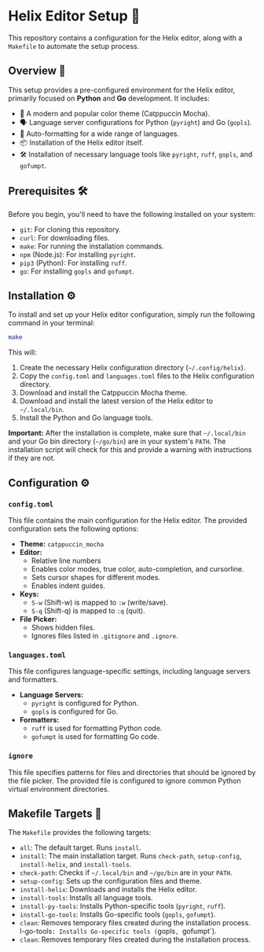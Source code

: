 # Helix Editor Setup 🚀

This repository contains a configuration for the Helix editor, along with a `Makefile` to automate the setup process.

## Overview 📝

This setup provides a pre-configured environment for the Helix editor, primarily focused on **Python** and **Go** development. It includes:

*   🎨 A modern and popular color theme (Catppuccin Mocha).
*   🗣️ Language server configurations for Python (`pyright`) and Go (`gopls`).
*   💅 Auto-formatting for a wide range of languages.
*   📦 Installation of the Helix editor itself.
*   🛠️ Installation of necessary language tools like `pyright`, `ruff`, `gopls`, and `gofumpt`.

## Prerequisites 🛠️

Before you begin, you'll need to have the following installed on your system:

*   `git`: For cloning this repository.
*   `curl`: For downloading files.
*   `make`: For running the installation commands.
*   `npm` (Node.js): For installing `pyright`.
*   `pip3` (Python): For installing `ruff`.
*   `go`: For installing `gopls` and `gofumpt`.

## Installation ⚙️

To install and set up your Helix editor configuration, simply run the following command in your terminal:

```bash
make
```

This will:

1.  Create the necessary Helix configuration directory (`~/.config/helix`).
2.  Copy the `config.toml` and `languages.toml` files to the Helix configuration directory.
3.  Download and install the Catppuccin Mocha theme.
4.  Download and install the latest version of the Helix editor to `~/.local/bin`.
5.  Install the Python and Go language tools.

**Important:** After the installation is complete, make sure that `~/.local/bin` and your Go bin directory (`~/go/bin`) are in your system's `PATH`. The installation script will check for this and provide a warning with instructions if they are not.

## Configuration ⚙️

### `config.toml`

This file contains the main configuration for the Helix editor. The provided configuration sets the following options:

*   **Theme:** `catppuccin_mocha`
*   **Editor:**
    *   Relative line numbers
    *   Enables color modes, true color, auto-completion, and cursorline.
    *   Sets cursor shapes for different modes.
    *   Enables indent guides.
*   **Keys:**
    *   `S-w` (Shift-w) is mapped to `:w` (write/save).
    *   `S-q` (Shift-q) is mapped to `:q` (quit).
*   **File Picker:**
    *   Shows hidden files.
    *   Ignores files listed in `.gitignore` and `.ignore`.

### `languages.toml`

This file configures language-specific settings, including language servers and formatters.

*   **Language Servers:**
    *   `pyright` is configured for Python.
    *   `gopls` is configured for Go.
*   **Formatters:**
    *   `ruff` is used for formatting Python code.
    *   `gofumpt` is used for formatting Go code.

### `ignore`

This file specifies patterns for files and directories that should be ignored by the file picker. The provided file is configured to ignore common Python virtual environment directories.

## Makefile Targets 🎯

The `Makefile` provides the following targets:

*   `all`: The default target. Runs `install`.
*   `install`: The main installation target. Runs `check-path`, `setup-config`, `install-helix`, and `install-tools`.
*   `check-path`: Checks if `~/.local/bin` and `~/go/bin` are in your `PATH`.
*   `setup-config`: Sets up the configuration files and theme.
*   `install-helix`: Downloads and installs the Helix editor.
*   `install-tools`: Installs all language tools.
*   `install-py-tools`: Installs Python-specific tools (`pyright`, `ruff`).
*   `install-go-tools`: Installs Go-specific tools (`gopls`, `gofumpt`).
*   `clean`: Removes temporary files created during the installation process.
l-go-tools`: Installs Go-specific tools (`gopls`, `gofumpt`).
*   `clean`: Removes temporary files created during the installation process.
